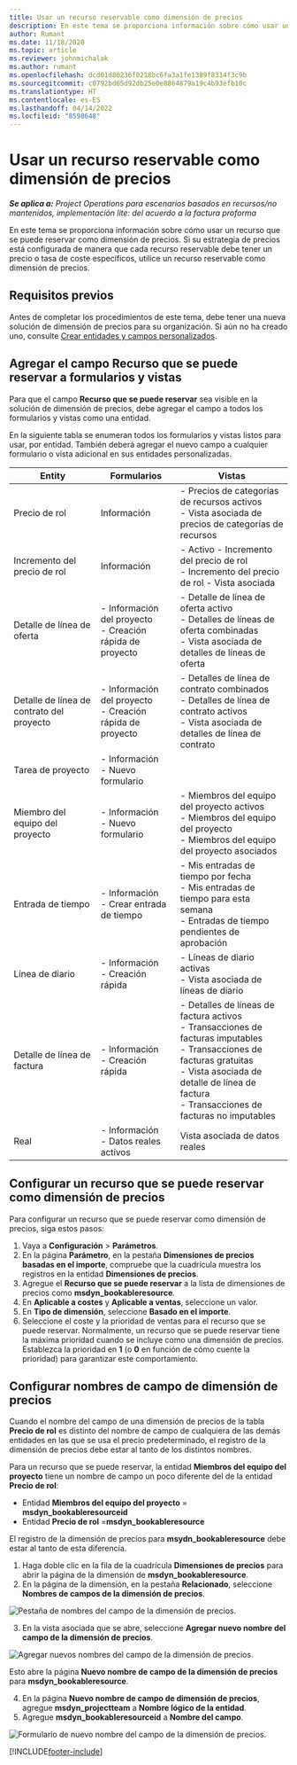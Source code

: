 ```yaml
---
title: Usar un recurso reservable como dimensión de precios
description: En este tema se proporciona información sobre cómo usar un recurso que se puede reservar como dimensión de precios.
author: Rumant
ms.date: 11/18/2020
ms.topic: article
ms.reviewer: johnmichalak
ms.author: rumant
ms.openlocfilehash: dcd01d80236f0218bc6fa3a1fe1389f8314f3c9b
ms.sourcegitcommit: c0792bd65d92db25e0e8864879a19c4b93efb10c
ms.translationtype: HT
ms.contentlocale: es-ES
ms.lasthandoff: 04/14/2022
ms.locfileid: "8598648"
---
```

# <a name="use-a-bookable-resource-as-a-pricing-dimension"></a>Usar un recurso reservable como dimensión de precios

 _**Se aplica a:** Project Operations para escenarios basados en recursos/no mantenidos, implementación lite: del acuerdo a la factura proforma_ 

En este tema se proporciona información sobre cómo usar un recurso que se puede reservar como dimensión de precios. Si su estrategia de precios está configurada de manera que cada recurso reservable debe tener un precio o tasa de coste específicos, utilice un recurso reservable como dimensión de precios.

## <a name="prerequisites"></a>Requisitos previos
Antes de completar los procedimientos de este tema, debe tener una nueva solución de dimensión de precios para su organización. Si aún no ha creado uno, consulte [Crear entidades y campos personalizados](../pricing-costing/create-custom-fields-entities-pricing-dimensions.md).

## <a name="add-the-bookable-resource-field-to-forms-and-views"></a>Agregar el campo Recurso que se puede reservar a formularios y vistas
Para que el campo **Recurso que se puede reservar** sea visible en la solución de dimensión de precios, debe agregar el campo a todos los formularios y vistas como una entidad.

En la siguiente tabla se enumeran todos los formularios y vistas listos para usar, por entidad. También deberá agregar el nuevo campo a cualquier formulario o vista adicional en sus entidades personalizadas.

|   Entity        | Formularios   |Vistas        |
| ------------------------------|---------------------------------|----------------------------------|
|  Precio de rol| Información | - Precios de categorías de recursos activos<br> - Vista asociada de precios de categorías de recursos |
|  Incremento del precio de rol| Información| - Activo - Incremento del precio de rol<br>- Incremento del precio de rol - Vista asociada |
|  Detalle de línea de oferta| - Información del proyecto<br>- Creación rápida de proyecto| - Detalle de línea de oferta activo<br>- Detalles de líneas de oferta combinadas<br>- Vista asociada de detalles de líneas de oferta |
|  Detalle de línea de contrato del proyecto| - Información del proyecto<br>- Creación rápida de proyecto| - Detalles de línea de contrato combinados<br>- Detalles de línea de contrato activos<br>- Vista asociada de detalles de línea de contrato |
|  Tarea de proyecto| - Información<br>- Nuevo formulario| &nbsp; |
|  Miembro del equipo del proyecto| - Información<br>- Nuevo formulario| - Miembros del equipo del proyecto activos<br>- Miembros del equipo del proyecto<br>- Miembros del equipo del proyecto asociados |
|  Entrada de tiempo| - Información<br>- Crear entrada de tiempo| - Mis entradas de tiempo por fecha<br>- Mis entradas de tiempo para esta semana<br>- Entradas de tiempo pendientes de aprobación|
|  Línea de diario| - Información<br>- Creación rápida| - Líneas de diario activas<br>- Vista asociada de líneas de diario |
|  Detalle de línea de factura| - Información<br>- Creación rápida| - Detalles de líneas de factura activos<br>- Transacciones de facturas imputables<br>- Transacciones de facturas gratuitas<br>- Vista asociada de detalle de línea de factura <br>- Transacciones de facturas no imputables|
|  Real| - Información<br>- Datos reales activos| Vista asociada de datos reales |

## <a name="set-up-a-bookable-resource-as-a-pricing-dimension"></a>Configurar un recurso que se puede reservar como dimensión de precios
Para configurar un recurso que se puede reservar como dimensión de precios, siga estos pasos:

1. Vaya a **Configuración** > **Parámetros**. 
2. En la página **Parámetro**, en la pestaña **Dimensiones de precios basadas en el importe**, compruebe que la cuadrícula muestra los registros en la entidad **Dimensiones de precios**. 
2. Agregue el **Recurso que se puede reservar** a la lista de dimensiones de precios como **msdyn_bookableresource**. 
3. En **Aplicable a costes** y **Aplicable a ventas**, seleccione un valor.
4. En **Tipo de dimensión**, seleccione **Basado en el importe**. 
5. Seleccione el coste y la prioridad de ventas para el recurso que se puede reservar. Normalmente, un recurso que se puede reservar tiene la máxima prioridad cuando se incluye como una dimensión de precios. Establezca la prioridad en **1** (o **0** en función de cómo cuente la prioridad) para garantizar este comportamiento.

## <a name="set-up-pricing-dimension-field-names"></a>Configurar nombres de campo de dimensión de precios

Cuando el nombre del campo de una dimensión de precios de la tabla **Precio de rol** es distinto del nombre de campo de cualquiera de las demás entidades en las que se usa el precio predeterminado, el registro de la dimensión de precios debe estar al tanto de los distintos nombres.  

Para un recurso que se puede reservar, la entidad **Miembros del equipo del proyecto** tiene un nombre de campo un poco diferente del de la entidad **Precio de rol**: 

 - Entidad **Miembros del equipo del proyecto** = **msdyn_bookableresourceid**
 - Entidad **Precio de rol** =**msdyn_bookableresource**

El registro de la dimensión de precios para **msydn_bookableresource** debe estar al tanto de esta diferencia.

1. Haga doble clic en la fila de la cuadrícula **Dimensiones de precios** para abrir la página de la dimensión de **msdyn_bookableresource**.
2. En la página de la dimensión, en la pestaña **Relacionado**, seleccione **Nombres de campos de la dimensión de precios**.

  ![Pestaña de nombres del campo de la dimensión de precios.](media/PD-fieldname.png)

3. En la vista asociada que se abre, seleccione **Agregar nuevo nombre del campo de la dimensión de precios**.

  ![Agregar nuevos nombres del campo de la dimensión de precios.](media/Add-NewPD-fieldname.png)

  Esto abre la página **Nuevo nombre de campo de la dimensión de precios** para **msdyn_bookableresource**. 

4. En la página **Nuevo nombre de campo de dimensión de precios**, agregue **msdyn_projectteam** a **Nombre lógico de la entidad**.
5. Agregue **msdyn_bookableresourceid** a **Nombre del campo**.

 ![Formulario de nuevo nombre del campo de la dimensión de precios.](media/PD-fieldname-Added.png)


[!INCLUDE[footer-include](../includes/footer-banner.md)]